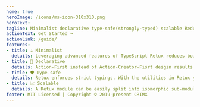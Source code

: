```yaml
---
home: true
heroImage: /icons/ms-icon-310x310.png
heroText: 
tagline: Minimalist declarative type-safe(strongly-typed) scalable Redux architecture.
actionText: Get Started →
actionLink: /guide/
features:
- title: ☕️ Minimalist
  details: Leveraging advanced features of TypeScript Retux reduces boilerplate code with better type-inferring and auto-completion.
- title: 📃 Declarative
  details: Action-First instead of Action-Creator-Fisrt desgin results in code that is clean and easy to read for new contributors and future-self.
- title: 🛡 Type-safe
  details: Retux enforces strict typings. With the utilities in Retux you will never lose the strictness of typings while enjoying great flexibility.
- title: 📈 Scalable
  details: A Retux module can be easily split into isomorphic sub-modules. Retux can also optionally leverage the power of meta-programming on modern engine for further performance boost.
footer: MIT Licensed | Copyright © 2019-present CRIMX
---
```

